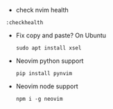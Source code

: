 - check nvim health

```
:checkhealth
```

- Fix copy and paste? On Ubuntu

  ```
  sudo apt install xsel
  ```


- Neovim python support

  ```
  pip install pynvim
  ```

- Neovim node support

  ```
  npm i -g neovim
  ```

